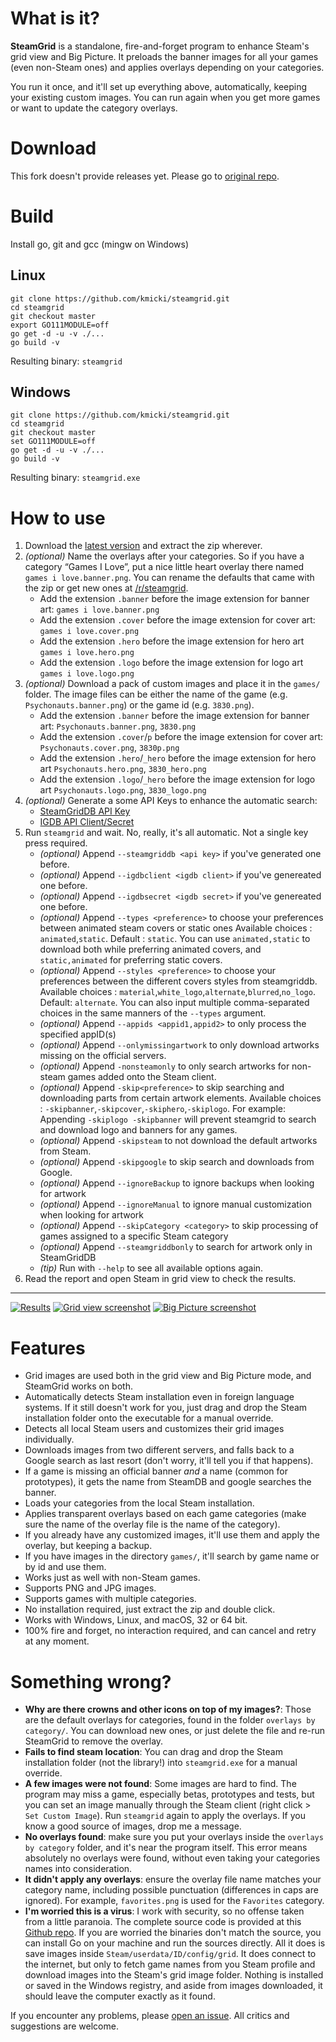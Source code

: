 # What is it? #

**SteamGrid** is a standalone, fire-and-forget program to enhance Steam's grid view and Big Picture. It preloads the banner images for all your games (even non-Steam ones) and applies overlays depending on your categories.

You run it once, and it'll set up everything above, automatically, keeping your existing custom images. You can run
again when you get more games or want to update the category overlays.

# Download #

This fork doesn't provide releases yet. Please go to [original repo](https://github.com/boppreh/steamgrid).

# Build #

Install go, git and gcc (mingw on Windows)

## Linux

    git clone https://github.com/kmicki/steamgrid.git
    cd steamgrid
    git checkout master
    export GO111MODULE=off
    go get -d -u -v ./...
    go build -v
    
Resulting binary: `steamgrid`

## Windows

    git clone https://github.com/kmicki/steamgrid.git
    cd steamgrid
    git checkout master
    set GO111MODULE=off
    go get -d -u -v ./...
    go build -v
    
Resulting binary: `steamgrid.exe`
    
# How to use #

1. Download the [latest version](https://github.com/boppreh/steamgrid/releases/latest) and extract the zip wherever.
2. *(optional)* Name the overlays after your categories. So if you have a category “Games I Love”, put a nice little heart overlay there named `games i love.banner.png`. You can rename the defaults that came with the zip or get new ones at [/r/steamgrid](http://www.reddit.com/r/steamgrid/wiki/overlays).
    * Add the extension `.banner` before the image extension for banner art: `games i love.banner.png`
    * Add the extension `.cover` before the image extension for cover art: `games i love.cover.png`
    * Add the extension `.hero` before the image extension for hero art `games i love.hero.png`
    * Add the extension `.logo` before the image extension for logo art `games i love.logo.png`
3. *(optional)* Download a pack of custom images and place it in the `games/` folder. The image files can be either the name of the game (e.g. `Psychonauts.banner.png`) or the game id (e.g. `3830.png`).
    * Add the extension `.banner` before the image extension for banner art: `Psychonauts.banner.png`, `3830.png`
    * Add the extension `.cover`/`p` before the image extension for cover art: `Psychonauts.cover.png`, `3830p.png`
    * Add the extension `.hero`/`_hero` before the image extension for hero art `Psychonauts.hero.png`, `3830_hero.png`
    * Add the extension `.logo`/`_hero` before the image extension for logo art `Psychonauts.logo.png`, `3830_logo.png`
4. *(optional)* Generate a some API Keys to enhance the automatic search:
    * [SteamGridDB API Key](https://www.steamgriddb.com/profile/preferences)
    * [IGDB API Client/Secret](https://api-docs.igdb.com/#about)
5. Run `steamgrid` and wait. No, really, it's all automatic. Not a single key press required.
    * *(optional)* Append `--steamgriddb <api key>` if you've generated one before.
    * *(optional)* Append `--igdbclient <igdb client>` if you've genereated one before.
    * *(optional)* Append `--igdbsecret <igdb secret>` if you've genereated one before.
    * *(optional)* Append `--types <preference>` to choose your preferences between animated steam covers or static ones Available choices : `animated`,`static`. Default : `static`. You can use `animated,static` to download both while preferring animated covers, and `static,animated` for preferring static covers.
    * *(optional)* Append `--styles <preference>` to choose your preferences between the different covers styles from steamgriddb. Available choices : `material`,`white_logo`,`alternate`,`blurred`,`no_logo`. Default: `alternate`. You can also input multiple comma-separated choices in the same manners of the `--types` argument.
    * *(optional)* Append `--appids <appid1,appid2>` to only process the specified appID(s)
    * *(optional)* Append `--onlymissingartwork` to only download artworks missing on the official servers.
    * *(optional)* Append `-nonsteamonly` to only search artworks for non-steam games added onto the Steam client.
    * *(optional)* Append `-skip<preference>` to skip searching and downloading parts from certain artwork elements. Available choices : `-skipbanner`,`-skipcover`,`-skiphero`,`-skiplogo`. For example: Appending `-skiplogo -skipbanner` will prevent steamgrid to search and download logo and banners for any games.
    * *(optional)* Append `-skipsteam` to not download the default artworks from Steam.
    * *(optional)* Append `-skipgoogle` to skip search and downloads from Google.
    * *(optional)* Append `--ignoreBackup` to ignore backups when looking for artwork
    * *(optional)* Append `--ignoreManual` to ignore manual customization when looking for artwork
    * *(optional)* Append `--skipCategory <category>` to skip processing of games assigned to a specific Steam category
    * *(optional)* Append `--steamgriddbonly` to search for artwork only in SteamGridDB
    * *(tip)* Run with `--help` to see all available options again.
6. Read the report and open Steam in grid view to check the results.

---

[![Results](https://i.imgur.com/HiBCe7p.png)](https://i.imgur.com/HiBCe7p.png)
[![Grid view screenshot](http://i.imgur.com/abnqZ6C.png)](http://i.imgur.com/abnqZ6C.png)
[![Big Picture screenshot](http://i.imgur.com/gv7xDda.png)](http://i.imgur.com/gv7xDda.png)

# Features #

- Grid images are used both in the grid view and Big Picture mode, and SteamGrid works on both.
- Automatically detects Steam installation even in foreign language systems. If
  it still doesn't work for you, just drag and drop the Steam installation folder
  onto the executable for a manual override.
- Detects all local Steam users and customizes their grid images individually.
- Downloads images from two different servers, and falls back to a Google
  search as last resort (don't worry, it'll tell you if that happens).
- If a game is missing an official banner *and* a name (common for prototypes), it gets the name
  from SteamDB and google searches the banner.
- Loads your categories from the local Steam installation.
- Applies transparent overlays based on each game categories (make sure the name
  of the overlay file is the name of the category).
- If you already have any customized images, it'll use them and apply the
  overlay, but keeping a backup.
- If you have images in the directory `games/`, it'll search by game name or by id and use them.
- Works just as well with non-Steam games.
- Supports PNG and JPG images.
- Supports games with multiple categories.
- No installation required, just extract the zip and double click.
- Works with Windows, Linux, and macOS, 32 or 64 bit.
- 100% fire and forget, no interaction required, and can cancel and retry at any moment.

# Something wrong? #

- **Why are there crowns and other icons on top of my images?**: Those are the default overlays for categories, found in the folder `overlays by category/`. You can download new ones, or just delete the file and re-run SteamGrid to remove the overlay.
- **Fails to find steam location**: You can drag and drop the Steam installation folder (not the library!) into `steamgrid.exe` for a manual override.
- **A few images were not found**: Some images are hard to find. The program may miss a game, especially betas, prototypes and tests, but you can set an image manually through the Steam client (right click > `Set Custom Image`). Run `steamgrid` again to apply the overlays. If you know a good source of images, drop me a message.
- **No overlays found**: make sure you put your overlays inside the `overlays by category` folder, and it's near the program itself. This error means absolutely no overlays were found, without even taking your categories names into consideration.
- **It didn't apply any overlays**: ensure the overlay file name matches your category name, including possible punctuation (differences in caps are ignored). For example, `favorites.png` is used for the `Favorites` category.
- **I'm worried this is a virus**: I work with security, so no offense taken from a little paranoia. The complete source code is provided at this [Github repo](https://github.com/boppreh/steamgrid). If you are worried the binaries don't match the source, you can install Go on your machine and run the sources directly. All it does is save images inside `Steam/userdata/ID/config/grid`. It does connect to the internet, but only to fetch game names from you Steam profile and download images into the Steam's grid image folder. Nothing is installed or saved in the Windows registry, and aside from images downloaded, it should leave the computer exactly as it found.

If you encounter any problems, please [open an issue](https://github.com/kmicki/steamgrid/issues/new). All critics and suggestions are welcome.
